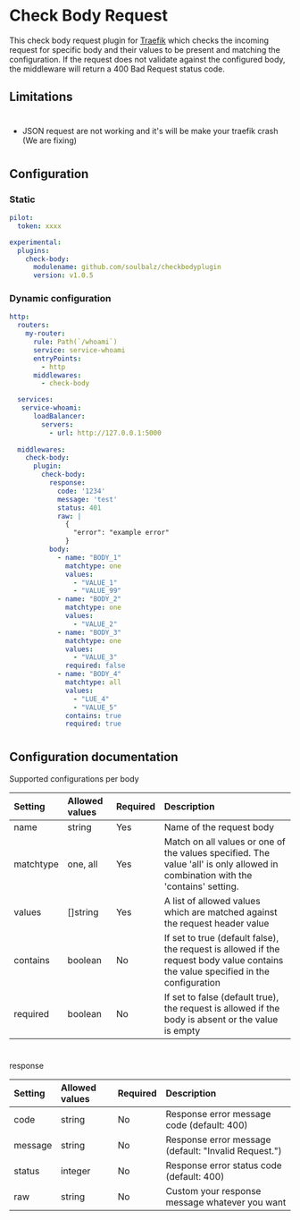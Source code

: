 # Check Body Request

This check body request plugin for [Traefik](https://github.com/traefik/traefik) which checks the incoming request for specific body and their values to be present and matching the configuration. If the request does not validate against the configured body, the middleware will return a 400 Bad Request status code.

## Limitations
#

 - JSON request are not working and it's will be make your traefik crash (We are fixing)

#
## Configuration

### Static

```yaml
pilot:
  token: xxxx

experimental:
  plugins:
    check-body:
      modulename: github.com/soulbalz/checkbodyplugin
      version: v1.0.5
```

### Dynamic configuration

```yaml
http:
  routers:
    my-router:
      rule: Path(`/whoami`)
      service: service-whoami
      entryPoints:
        - http
      middlewares:
        - check-body

  services:
   service-whoami:
      loadBalancer:
        servers:
          - url: http://127.0.0.1:5000
  
  middlewares:
    check-body:
      plugin:
        check-body:
          response:
            code: '1234'
            message: 'test'
            status: 401
            raw: |
              {
                "error": "example error"
              }
          body:
            - name: "BODY_1"
              matchtype: one
              values: 
                - "VALUE_1"
                - "VALUE_99"
            - name: "BODY_2"
              matchtype: one
              values: 
                - "VALUE_2"
            - name: "BODY_3"
              matchtype: one
              values: 
                - "VALUE_3"
              required: false
            - name: "BODY_4"
              matchtype: all
              values: 
                - "LUE_4"
                - "VALUE_5"
              contains: true
              required: true
```

#
## Configuration documentation

Supported configurations per body

| Setting   | Allowed values    | Required    | Description |
| :--       | :--               | :--         | :--         |
| name      | string            | Yes        | Name of the request body |
| matchtype | one, all          | Yes        | Match on all values or one of the values specified. The value 'all' is only allowed in combination with the 'contains' setting.|
| values    | []string          | Yes        | A list of allowed values which are matched against the request header value|
| contains  | boolean           | No        | If set to true (default false), the request is allowed if the request body value contains the value specified in the configuration |
| required  | boolean           | No        | If set to false (default true), the request is allowed if the body is absent or the value is empty|

#

response

| Setting   | Allowed values    | Required  | Description |
| :--       | :--               | :--       | :--         |
| code      | string            | No        | Response error message code (default: 400) |
| message | string              | No        | Response error message (default: "Invalid Request.") |
| status    | integer           | No        | Response error status code (default: 400) |
| raw  | string                 | No        | Custom your response message whatever you want |

#